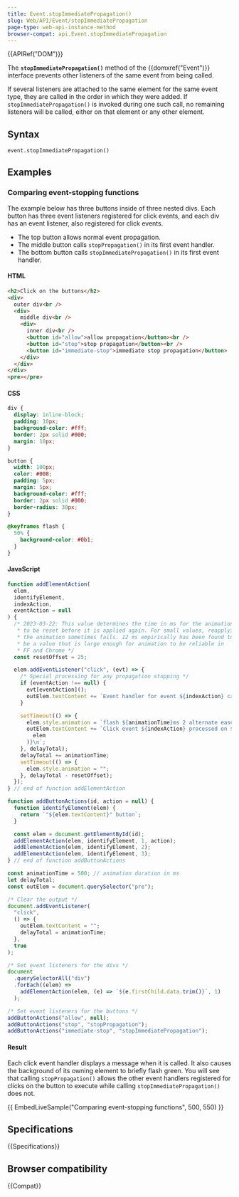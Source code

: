 ```yaml
---
title: Event.stopImmediatePropagation()
slug: Web/API/Event/stopImmediatePropagation
page-type: web-api-instance-method
browser-compat: api.Event.stopImmediatePropagation
---
```


{{APIRef("DOM")}}

The **`stopImmediatePropagation()`** method of the
{{domxref("Event")}} interface prevents other listeners of the same event from being called.

If several listeners are attached to the same element for the same event type, they are called in the order in which they were added. If `stopImmediatePropagation()` is invoked during one such call, no remaining listeners will be called, either on that element or any other element.

## Syntax

```js-nolint
event.stopImmediatePropagation()
```

## Examples

### Comparing event-stopping functions

The example below has three buttons inside of three nested divs. Each button has three event listeners registered for click events, and each div has an event listener, also registered for click events.

- The top button allows normal event propagation.
- The middle button calls `stopPropagation()` in its first event handler.
- The bottom button calls `stopImmediatePropagation()` in its first event handler.

#### HTML

```html
<h2>Click on the buttons</h2>
<div>
  outer div<br />
  <div>
    middle div<br />
    <div>
      inner div<br />
      <button id="allow">allow propagation</button><br />
      <button id="stop">stop propagation</button><br />
      <button id="immediate-stop">immediate stop propagation</button>
    </div>
  </div>
</div>
<pre></pre>
```

#### CSS

```css
div {
  display: inline-block;
  padding: 10px;
  background-color: #fff;
  border: 2px solid #000;
  margin: 10px;
}

button {
  width: 100px;
  color: #008;
  padding: 5px;
  margin: 5px;
  background-color: #fff;
  border: 2px solid #000;
  border-radius: 30px;
}

@keyframes flash {
  50% {
    background-color: #0b1;
  }
}
```

#### JavaScript

```js
function addElementAction(
  elem,
  identifyElement,
  indexAction,
  eventAction = null
) {
  /* 2023-03-22: This value determines the time in ms for the animation
   * to be reset before it is applied again. For small values, reapplying
   * the animation sometimes fails. 12 ms empirically has been found to
   * be a value that is large enough for animation to be reliable in
   * FF and Chrome */
  const resetOffset = 25;

  elem.addEventListener("click", (evt) => {
    /* Special processing for any propagation stopping */
    if (eventAction !== null) {
      evt[eventAction]();
      outElem.textContent += `Event handler for event ${indexAction} calling ${eventAction}()\n`;
    }

    setTimeout(() => {
      elem.style.animation = `flash ${animationTime}ms 2 alternate ease-in`;
      outElem.textContent += `Click event ${indexAction} processed on ${identifyElement(
        elem
      )}\n`;
    }, delayTotal);
    delayTotal += animationTime;
    setTimeout(() => {
      elem.style.animation = "";
    }, delayTotal - resetOffset);
  });
} // end of function addElementAction

function addButtonActions(id, action = null) {
  function identifyElement(elem) {
    return `"${elem.textContent}" button`;
  }

  const elem = document.getElementById(id);
  addElementAction(elem, identifyElement, 1, action);
  addElementAction(elem, identifyElement, 2);
  addElementAction(elem, identifyElement, 3);
} // end of function addButtonActions

const animationTime = 500; // animation duration in ms
let delayTotal;
const outElem = document.querySelector("pre");

/* Clear the output */
document.addEventListener(
  "click",
  () => {
    outElem.textContent = "";
    delayTotal = animationTime;
  },
  true
);

/* Set event listeners for the divs */
document
  .querySelectorAll("div")
  .forEach((elem) =>
    addElementAction(elem, (e) => `${e.firstChild.data.trim()}`, 1)
  );

/* Set event listeners for the buttons */
addButtonActions("allow", null);
addButtonActions("stop", "stopPropagation");
addButtonActions("immediate-stop", "stopImmediatePropagation");
```

#### Result

Each click event handler displays a message when it is called. It also causes the background of its owning element to briefly flash green. You will see that calling `stopPropagation()` allows the other event handlers registered for clicks on the button to execute while calling `stopImmediatePropagation()` does not.

{{ EmbedLiveSample("Comparing event-stopping functions", 500, 550) }}

## Specifications

{{Specifications}}

## Browser compatibility

{{Compat}}
